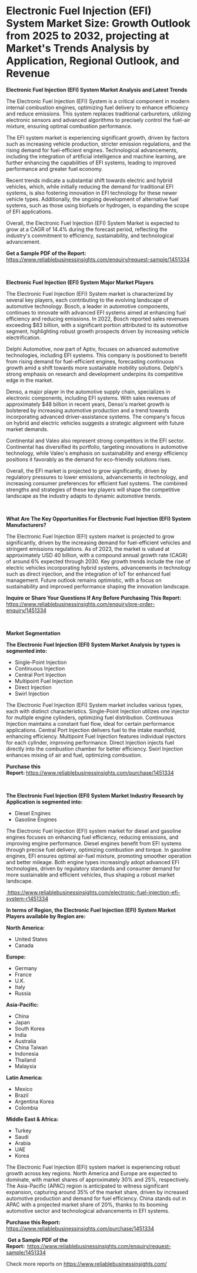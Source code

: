 <p><h1>Electronic Fuel Injection (EFI) System Market Size: Growth Outlook from 2025 to 2032, projecting at Market's Trends Analysis by Application, Regional Outlook, and Revenue</h1></p><p><strong>Electronic Fuel Injection (EFI) System Market Analysis and Latest Trends</strong></p>
<p><p>The Electronic Fuel Injection (EFI) System is a critical component in modern internal combustion engines, optimizing fuel delivery to enhance efficiency and reduce emissions. This system replaces traditional carburetors, utilizing electronic sensors and advanced algorithms to precisely control the fuel-air mixture, ensuring optimal combustion performance.</p><p>The EFI system market is experiencing significant growth, driven by factors such as increasing vehicle production, stricter emission regulations, and the rising demand for fuel-efficient engines. Technological advancements, including the integration of artificial intelligence and machine learning, are further enhancing the capabilities of EFI systems, leading to improved performance and greater fuel economy.</p><p>Recent trends indicate a substantial shift towards electric and hybrid vehicles, which, while initially reducing the demand for traditional EFI systems, is also fostering innovation in EFI technology for these newer vehicle types. Additionally, the ongoing development of alternative fuel systems, such as those using biofuels or hydrogen, is expanding the scope of EFI applications.</p><p>Overall, the Electronic Fuel Injection (EFI) System Market is expected to grow at a CAGR of 14.4% during the forecast period, reflecting the industry's commitment to efficiency, sustainability, and technological advancement.</p></p>
<p><strong>Get a Sample PDF of the Report:&nbsp;</strong> <a href="https://www.reliablebusinessinsights.com/enquiry/request-sample/1451334?utm_campaign=2248&utm_medium=2&utm_source=Github&utm_content=ia&utm_term=11042025&utm_id=electronic-fuel-injection-efi-system">https://www.reliablebusinessinsights.com/enquiry/request-sample/1451334</a></p>
<p>&nbsp;</p>
<p><strong>Electronic Fuel Injection (EFI) System Major Market Players</strong></p>
<p><p>The Electronic Fuel Injection (EFI) System market is characterized by several key players, each contributing to the evolving landscape of automotive technology. Bosch, a leader in automotive components, continues to innovate with advanced EFI systems aimed at enhancing fuel efficiency and reducing emissions. In 2022, Bosch reported sales revenues exceeding $83 billion, with a significant portion attributed to its automotive segment, highlighting robust growth prospects driven by increasing vehicle electrification.</p><p>Delphi Automotive, now part of Aptiv, focuses on advanced automotive technologies, including EFI systems. This company is positioned to benefit from rising demand for fuel-efficient engines, forecasting continuous growth amid a shift towards more sustainable mobility solutions. Delphi's strong emphasis on research and development underpins its competitive edge in the market.</p><p>Denso, a major player in the automotive supply chain, specializes in electronic components, including EFI systems. With sales revenues of approximately $48 billion in recent years, Denso's market growth is bolstered by increasing automotive production and a trend towards incorporating advanced driver-assistance systems. The company's focus on hybrid and electric vehicles suggests a strategic alignment with future market demands.</p><p>Continental and Valeo also represent strong competitors in the EFI sector. Continental has diversified its portfolio, targeting innovations in automotive technology, while Valeo's emphasis on sustainability and energy efficiency positions it favorably as the demand for eco-friendly solutions rises.</p><p>Overall, the EFI market is projected to grow significantly, driven by regulatory pressures to lower emissions, advancements in technology, and increasing consumer preferences for efficient fuel systems. The combined strengths and strategies of these key players will shape the competitive landscape as the industry adapts to dynamic automotive trends.</p></p>
<p>&nbsp;</p>
<p><strong>What Are The Key Opportunities For Electronic Fuel Injection (EFI) System Manufacturers?</strong></p>
<p><p>The Electronic Fuel Injection (EFI) system market is projected to grow significantly, driven by the increasing demand for fuel-efficient vehicles and stringent emissions regulations. As of 2023, the market is valued at approximately USD 40 billion, with a compound annual growth rate (CAGR) of around 6% expected through 2030. Key growth trends include the rise of electric vehicles incorporating hybrid systems, advancements in technology such as direct injection, and the integration of IoT for enhanced fuel management. Future outlook remains optimistic, with a focus on sustainability and improved performance shaping the innovation landscape.</p></p>
<p><strong>Inquire or Share Your Questions If Any Before Purchasing This Report:</strong> <a href="https://www.reliablebusinessinsights.com/enquiry/pre-order-enquiry/1451334?utm_campaign=2248&utm_medium=2&utm_source=Github&utm_content=ia&utm_term=11042025&utm_id=electronic-fuel-injection-efi-system">https://www.reliablebusinessinsights.com/enquiry/pre-order-enquiry/1451334</a></p>
<p>&nbsp;</p>
<p><strong>Market Segmentation</strong></p>
<p><strong>The Electronic Fuel Injection (EFI) System Market Analysis by types is segmented into:</strong></p>
<p><ul><li>Single-Point Injection</li><li>Continuous Injection</li><li>Central Port Injection</li><li>Multipoint Fuel Injection</li><li>Direct Injection</li><li>Swirl Injection</li></ul></p>
<p><p>The Electronic Fuel Injection (EFI) System market includes various types, each with distinct characteristics. Single-Point Injection utilizes one injector for multiple engine cylinders, optimizing fuel distribution. Continuous Injection maintains a constant fuel flow, ideal for certain performance applications. Central Port Injection delivers fuel to the intake manifold, enhancing efficiency. Multipoint Fuel Injection features individual injectors for each cylinder, improving performance. Direct Injection injects fuel directly into the combustion chamber for better efficiency. Swirl Injection enhances mixing of air and fuel, optimizing combustion.</p></p>
<p><strong>Purchase this Report:&nbsp;</strong><a href="https://www.reliablebusinessinsights.com/purchase/1451334?utm_campaign=2248&utm_medium=2&utm_source=Github&utm_content=ia&utm_term=11042025&utm_id=electronic-fuel-injection-efi-system">https://www.reliablebusinessinsights.com/purchase/1451334</a></p>
<p>&nbsp;</p>
<p><strong>The Electronic Fuel Injection (EFI) System Market Industry Research by Application is segmented into:</strong></p>
<p><ul><li>Diesel Engines</li><li>Gasoline Engines</li></ul></p>
<p><p>The Electronic Fuel Injection (EFI) system market for diesel and gasoline engines focuses on enhancing fuel efficiency, reducing emissions, and improving engine performance. Diesel engines benefit from EFI systems through precise fuel delivery, optimizing combustion and torque. In gasoline engines, EFI ensures optimal air-fuel mixture, promoting smoother operation and better mileage. Both engine types increasingly adopt advanced EFI technologies, driven by regulatory standards and consumer demand for more sustainable and efficient vehicles, thus shaping a robust market landscape.</p></p>
<p><a href="https://www.reliablebusinessinsights.com/electronic-fuel-injection-efi-system-r1451334?utm_campaign=2248&utm_medium=2&utm_source=Github&utm_content=ia&utm_term=11042025&utm_id=electronic-fuel-injection-efi-system">&nbsp;https://www.reliablebusinessinsights.com/electronic-fuel-injection-efi-system-r1451334</a></p>
<p><strong>In terms of Region, the Electronic Fuel Injection (EFI) System Market Players available by Region are:</strong></p>
<p>
    <p> <strong> North America: </strong>
        <ul>
            <li>United States</li>
            <li>Canada</li>
        </ul>
        </p> 
    <p> <strong> Europe: </strong>
        <ul>
            <li>Germany</li>
            <li>France</li>
            <li>U.K.</li>
            <li>Italy</li>
            <li>Russia</li>
        </ul>
        </p> 
    <p> <strong> Asia-Pacific: </strong>
        <ul>
            <li>China</li>
            <li>Japan</li>
            <li>South Korea</li>
            <li>India</li>
            <li>Australia</li>
            <li>China Taiwan</li>
            <li>Indonesia</li>
            <li>Thailand</li>
            <li>Malaysia</li>
        </ul>
        </p> 
    <p> <strong> Latin America: </strong>
        <ul>
            <li>Mexico</li>
            <li>Brazil</li>
            <li>Argentina Korea</li>
            <li>Colombia</li>
        </ul>
        </p> 
    <p> <strong> Middle East & Africa: </strong>
        <ul>
            <li>Turkey</li>
            <li>Saudi</li>
            <li>Arabia</li>
            <li>UAE</li>
            <li>Korea</li>
        </ul>
    </p>
    </p>
<p><p>The Electronic Fuel Injection (EFI) system market is experiencing robust growth across key regions. North America and Europe are expected to dominate, with market shares of approximately 30% and 25%, respectively. The Asia-Pacific (APAC) region is anticipated to witness significant expansion, capturing around 35% of the market share, driven by increased automotive production and demand for fuel efficiency. China stands out in APAC with a projected market share of 20%, thanks to its booming automotive sector and technological advancements in EFI systems.</p></p>
<p><strong>Purchase this Report: </strong><a href="https://www.reliablebusinessinsights.com/purchase/1451334?utm_campaign=2248&utm_medium=2&utm_source=Github&utm_content=ia&utm_term=11042025&utm_id=electronic-fuel-injection-efi-system">https://www.reliablebusinessinsights.com/purchase/1451334</a></p>
<p>&nbsp;<strong>Get a Sample PDF of the Report:&nbsp;&nbsp;</strong><a href="https://www.reliablebusinessinsights.com/enquiry/request-sample/1451334?utm_campaign=2248&utm_medium=2&utm_source=Github&utm_content=ia&utm_term=11042025&utm_id=electronic-fuel-injection-efi-system">https://www.reliablebusinessinsights.com/enquiry/request-sample/1451334</a></p>
<p><strong></strong></p>
<p>Check more reports on <a href="https://www.reliablebusinessinsights.com/?utm_campaign=2248&utm_medium=2&utm_source=Github&utm_content=ia&utm_term=11042025&utm_id=electronic-fuel-injection-efi-system">https://www.reliablebusinessinsights.com/</a></p>
